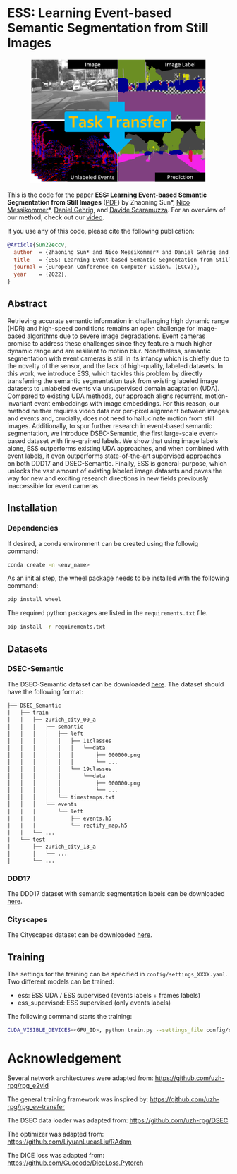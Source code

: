 # ESS: Learning Event-based Semantic Segmentation from Still Images

<p align="center">
 <a href="https://youtu.be/Tby5c9IDsDc">
  <img src="resources/ESS.png" alt="Transfer" width="400"/>
 </a>
</p>

This is the code for the paper **ESS: Learning Event-based Semantic Segmentation from Still Images** 
([PDF](https://rpg.ifi.uzh.ch/docs/Arxiv22_Messikommer.pdf)) by Zhaoning Sun*, [Nico Messikommer](https://messikommernico.github.io/)*, [Daniel Gehrig](https://danielgehrig18.github.io), and [Davide Scaramuzza](http://rpg.ifi.uzh.ch/people_scaramuzza.html). For an overview of our method, check out our [video](https://youtu.be/Tby5c9IDsDc).

If you use any of this code, please cite the following publication:

```bibtex
@Article{Sun22eccv,
  author  = {Zhaoning Sun* and Nico Messikommer* and Daniel Gehrig and Davide Scaramuzza},
  title   = {ESS: Learning Event-based Semantic Segmentation from Still Images},
  journal = {European Conference on Computer Vision. (ECCV)},
  year    = {2022},
}
```

## Abstract
Retrieving accurate semantic information in challenging high dynamic range (HDR) and high-speed conditions
remains an open challenge for image-based algorithms due to severe image degradations. Event cameras promise 
to address these challenges since they feature a much higher dynamic range and are resilient to motion blur. 
Nonetheless, semantic segmentation with event cameras is still in its infancy which is chiefly due to the 
novelty of the sensor, and the lack of high-quality, labeled datasets. In this work, we introduce ESS, which 
tackles this problem by directly transferring the semantic segmentation task from existing labeled image 
datasets to unlabeled events via unsupervised domain adaptation (UDA). Compared to existing UDA methods, 
our approach aligns recurrent, motion-invariant event embeddings with image embeddings. For this reason, our 
method neither requires video data nor per-pixel alignment between images and events and, crucially, does not 
need to hallucinate motion from still images. Additionally, to spur further research in event-based semantic 
segmentation, we introduce DSEC-Semantic, the first large-scale event-based dataset with fine-grained labels. 
We show that using image labels alone, ESS outperforms existing UDA approaches, and when combined with event 
labels, it even outperforms state-of-the-art supervised approaches on both DDD17 and DSEC-Semantic. Finally, 
ESS is general-purpose, which unlocks the vast amount of existing labeled image datasets and paves the way 
for new and exciting research directions in new fields previously inaccessible for event cameras.

## Installation
### Dependencies
If desired, a conda environment can be created using the followig command:
```bash
conda create -n <env_name>
```

As an initial step, the wheel package needs to be installed with the following command:
```bash
pip install wheel
```
The required python packages are listed in the `requirements.txt` file.
```bash
pip install -r requirements.txt
```

## Datasets

### DSEC-Semantic
The DSEC-Semantic dataset can be downloaded [here](https://dsec.ifi.uzh.ch/dsec-semantic/). The dataset should have the following format:

    ├── DSEC_Semantic                 
    │   ├── train               
    │   │   ├── zurich_city_00_a
    │   │   │   ├── semantic
    │   │   │   │   ├── left
    │   │   │   │   │   ├── 11classes
    │   │   │   │   │   │   └──data
    │   │   │   │   │   │       ├── 000000.png
    │   │   │   │   │   │       └── ...
    │   │   │   │   │   └── 19classes
    │   │   │   │   │       └──data
    │   │   │   │   │           ├── 000000.png
    │   │   │   │   │           └── ...
    │   │   │   │   └── timestamps.txt
    │   │   │   └── events  
    │   │   │       └── left
    │   │   │           ├── events.h5
    │   │   │           └── rectify_map.h5
    │   │   └── ...
    │   └── test
    │       ├── zurich_city_13_a
    │       │   └── ...
    │       └── ... 

### DDD17
The DDD17 dataset with semantic segmentation labels can be downloaded [here](https://github.com/Shathe/Ev-SegNet).

### Cityscapes
The Cityscapes dataset can be downloaded [here](https://www.cityscapes-dataset.com/).

## Training
The settings for the training can be specified in `config/settings_XXXX.yaml`.
Two different models can be trained: 
- ess: ESS UDA / ESS supervised (events labels + frames labels)
- ess_supervised: ESS supervised (only events labels)

The following command starts the training:

```bash
CUDA_VISIBLE_DEVICES=<GPU_ID>, python train.py --settings_file config/settings_XXXX.yaml
```

# Acknowledgement
Several network architectures were adapted from:
https://github.com/uzh-rpg/rpg_e2vid

The general training framework was inspired by:
https://github.com/uzh-rpg/rpg_ev-transfer

The DSEC data loader was adapted from:
https://github.com/uzh-rpg/DSEC

The optimizer was adapted from:
https://github.com/LiyuanLucasLiu/RAdam

The DICE loss was adapted from:
https://github.com/Guocode/DiceLoss.Pytorch